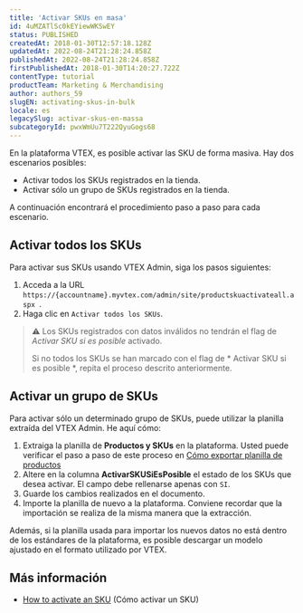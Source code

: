 ```yaml
---
title: 'Activar SKUs en masa'
id: 4uMZATlSc0kEYiewWKSwEY
status: PUBLISHED
createdAt: 2018-01-30T12:57:18.128Z
updatedAt: 2022-08-24T21:28:24.858Z
publishedAt: 2022-08-24T21:28:24.858Z
firstPublishedAt: 2018-01-30T14:20:27.722Z
contentType: tutorial
productTeam: Marketing & Merchandising
author: authors_59
slugEN: activating-skus-in-bulk
locale: es
legacySlug: activar-skus-en-massa
subcategoryId: pwxWmUu7T222QyuGogs68
---
```


En la plataforma VTEX, es posible activar las SKU de forma masiva. Hay dos escenarios posibles:

- Activar todos los SKUs registrados en la tienda.
- Activar sólo un grupo de SKUs registrados en la tienda.

A continuación encontrará el procedimiento paso a paso para cada escenario.

## Activar todos los SKUs

Para activar sus SKUs usando VTEX Admin, siga los pasos siguientes:

1. Acceda a la URL `https://{accountname}.myvtex.com/admin/site/productskuactivateall.aspx `.
2. Haga clic en `Activar todos los SKUs`.

>⚠️ Los SKUs registrados con datos inválidos no tendrán el flag de *Activar SKU si es posible* activado.
>
> Si no todos los SKUs se han marcado con el flag de * Activar SKU si es posible *, repita el proceso descrito anteriormente.

## Activar un grupo de SKUs

Para activar sólo un determinado grupo de SKUs, puede utilizar la planilla extraída del VTEX Admin. He aquí cómo:

1. Extraiga la planilla de __Productos y SKUs__ en la plataforma. Usted puede verificar el paso a paso de este proceso en [Cómo exportar planilla de productos
](https://help.vtex.com/es/tutorial/como-exportar-planilla-de-productos--2sIroGeqZqaN3NAvaSGwWV)
2. Altere en la columna __ActivarSKUSiEsPosible__ el estado de los SKUs que desea activar. El campo debe rellenarse apenas con `SI`.
3. Guarde los cambios realizados en el documento.
4. Importe la planilla de nuevo a la plataforma. Conviene recordar que la importación se realiza de la misma manera que la extracción.

Además, si la planilla usada para importar los nuevos datos no está dentro de los estándares de la plataforma, es posible descargar un modelo ajustado en el formato utilizado por VTEX.

## Más información

- [How to activate an SKU](https://developers.vtex.com/vtex-rest-api/docs/how-to-activate-an-sku) (Cómo activar un SKU)
